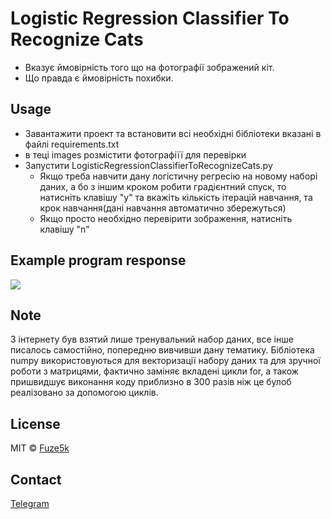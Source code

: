 # Logistic Regression Classifier To Recognize Cats
+ Вказує ймовірність того що на фотографії зображений кіт.
+ Що правда є ймовірність похибки.
## Usage
+ Завантажити проект та встановити всі необхідні бібліотеки вказані в файлі requirements.txt
+ в теці images розмістити фотографіїї для перевірки
+ Запустити LogisticRegressionClassifierToRecognizeCats.py
  + Якщо треба навчити дану логістичну регресію на новому наборі даних, а бо з іншим кроком робити градієнтний спуск, то натисніть клавішу "y" та вкажіть кількість ітерацій навчання, та крок навчання(дані навчання автоматично збережуться)
  + Якщо просто необхідно перевірити зображення, натисніть клавішу "n"
## Example program response
![](https://github.com/Fuze5k/Images/blob/master/LogisticRegressionClassifierToRecognizeCats/example1.png)
## Note
З інтернету був взятий лише тренувальний набор даних, все інше писалось самостійно, попередню вивчивши дану тематику.
Бібліотека numpy використовуються для векторизації набору даних та для зручної роботи з матрицями, фактично заміняє вкладені цикли for, а також пришвидшує виконання коду приблизно в 300 разів ніж це булоб реалізовано за допомогою циклів.
## License
MIT © [Fuze5k](https://github.com/Fuze5k)
## Contact
[Telegram](https://t.me/yarik_1337)
